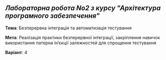 _Лабораторна робота No2 з курсу "Архітектура програмного забезпечення"_
---
 
**Тема**: Безперервна інтеграція та автоматизація тестування

**Мета**: Реалізація практики безперервної інтеграції, закріплення навичок використання
патерна ін’єкції залежностей для спрощення тестування

**Варіант**: 4
